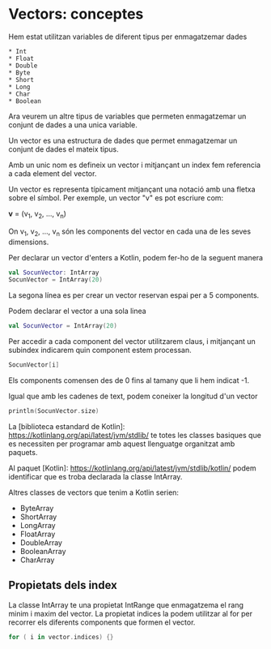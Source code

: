 # Vectors: conceptes

Hem estat utilitzan variables de diferent tipus per enmagatzemar dades

	* Int
	* Float
	* Double
	* Byte
	* Short
	* Long
	* Char
	* Boolean

Ara veurem un altre tipus de variables que permeten enmagatzemar un conjunt de dades a una unica variable.

Un vector es una estructura de dades que permet enmagatzemar un conjunt de dades el mateix tipus.

Amb un unic nom es defineix un vector i mitjançant un index fem referencia a cada element del vector.

Un vector es representa típicament mitjançant una notació amb una fletxa sobre el símbol. Per exemple, un vector "v" es pot escriure com:

**v** = (v<sub>1</sub>, v<sub>2</sub>, ..., v<sub>n</sub>)

On v<sub>1</sub>, v<sub>2</sub>, ..., v<sub>n</sub> són les components del vector en cada una de les seves dimensions.

Per declarar un vector d'enters a Kotlin, podem fer-ho  de la seguent manera

```kotlin
val SocunVector: IntArray
SocunVector = IntArray(20)
```
La segona línea es per crear un vector reservan espai per a 5 components.

Podem declarar el vector a una sola linea

```kotlin
val SocunVector = IntArray(20)
```

Per accedir a cada component del vector utilitzarem claus, i mitjançant un subindex indicarem quin component estem processan.

```kotlin
SocunVector[i]
```
Els components comensen des de 0 fins al tamany que li hem indicat -1.

Igual que amb les cadenes de text, podem coneixer la longitud d'un vector

```kotlin
println(SocunVector.size)
```

La [biblioteca estandard de Kotlin]: https://kotlinlang.org/api/latest/jvm/stdlib/ te totes les classes basiques que es necessiten per programar amb aquest llenguatge organitzat amb paquets.

Al paquet [Kotlin]: https://kotlinlang.org/api/latest/jvm/stdlib/kotlin/ podem identificar que es troba declarada la classe IntArray.

Altres classes de vectors que tenim a Kotlin serien:

- ByteArray
- ShortArray
- LongArray
- FloatArray
- DoubleArray
- BooleanArray
- CharArray

## Propietats dels index
La classe IntArray te una propietat IntRange que enmagatzema el rang minim i maxim del vector. La propietat indices la podem utilitzar al for per recorrer els diferents components que formen el vector.

```kotlin
for ( i in vector.indices) {}
```





